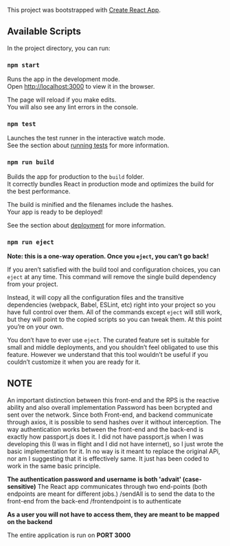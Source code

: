 This project was bootstrapped with [Create React App](https://github.com/facebook/create-react-app).

## Available Scripts

In the project directory, you can run:

### `npm start`

Runs the app in the development mode.<br />
Open [http://localhost:3000](http://localhost:3000) to view it in the browser.

The page will reload if you make edits.<br />
You will also see any lint errors in the console.

### `npm test`

Launches the test runner in the interactive watch mode.<br />
See the section about [running tests](https://facebook.github.io/create-react-app/docs/running-tests) for more information.

### `npm run build`

Builds the app for production to the `build` folder.<br />
It correctly bundles React in production mode and optimizes the build for the best performance.

The build is minified and the filenames include the hashes.<br />
Your app is ready to be deployed!

See the section about [deployment](https://facebook.github.io/create-react-app/docs/deployment) for more information.

### `npm run eject`

**Note: this is a one-way operation. Once you `eject`, you can’t go back!**

If you aren’t satisfied with the build tool and configuration choices, you can `eject` at any time. This command will remove the single build dependency from your project.

Instead, it will copy all the configuration files and the transitive dependencies (webpack, Babel, ESLint, etc) right into your project so you have full control over them. All of the commands except `eject` will still work, but they will point to the copied scripts so you can tweak them. At this point you’re on your own.

You don’t have to ever use `eject`. The curated feature set is suitable for small and middle deployments, and you shouldn’t feel obligated to use this feature. However we understand that this tool wouldn’t be useful if you couldn’t customize it when you are ready for it.

## NOTE
An important distinction between this front-end and the RPS is the reactive ability and also overall implementation
Password has been bcrypted and sent over the network. Since both Front-end, and backend communicate through axios, it is possible to send hashes over it without interception.
The way authentication works between the front-end and the back-end is exactly how passport.js does it. I did not have passport.js when I was developing this (I was in flight and I did not have internet), so I just wrote the basic implementation for it. In no way is it meant to replace the original APi, nor am I suggesting that it is effectively same. It just has been coded to work in the same basic principle.

**The authentication password and username is both 'advait' (case-sensitive)**
The React app communicates through two end-points (both endpoints are meant for different jobs.)
/sendAll is to send the data to the front-end from the back-end
/frontendpoint is to authenticate

**As a user you will not have to access them, they are meant to be mapped on the backend**

The entire application is run on **PORT 3000**
